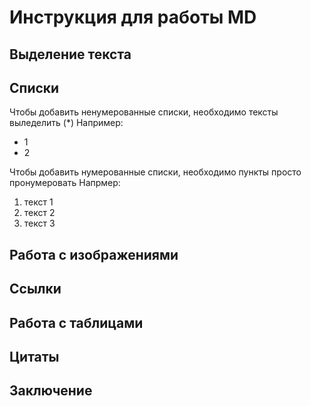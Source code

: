 # Инструкция для работы MD

## Выделение текста

## Списки

Чтобы добавить ненумерованные списки, необходимо тексты выледелить (*)
Например:
* 1
* 2

Чтобы добавить нумерованные списки, необходимо пункты просто пронумеровать
Напрмер:
1. текст 1
2. текст 2
3. текст 3

## Работа с изображениями

## Ссылки

## Работа с таблицами

## Цитаты

## Заключение
